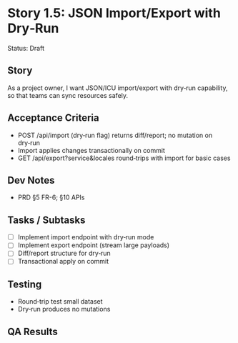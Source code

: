 # Story 1.5: JSON Import/Export with Dry‑Run

Status: Draft

## Story

As a project owner,
I want JSON/ICU import/export with dry‑run capability,
so that teams can sync resources safely.

## Acceptance Criteria

- POST /api/import (dry‑run flag) returns diff/report; no mutation on dry‑run
- Import applies changes transactionally on commit
- GET /api/export?service&locales round‑trips with import for basic cases

## Dev Notes

- PRD §5 FR-6; §10 APIs

## Tasks / Subtasks

- [ ] Implement import endpoint with dry‑run mode
- [ ] Implement export endpoint (stream large payloads)
- [ ] Diff/report structure for dry‑run
- [ ] Transactional apply on commit

## Testing

- Round‑trip test small dataset
- Dry‑run produces no mutations

## QA Results
